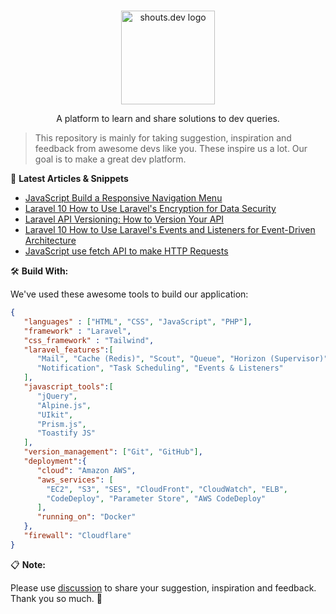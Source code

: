 <p align="center">
  <br>
  <a href="https://shouts.dev">
    <img src="https://shouts.dev/img/logo.webp" alt="shouts.dev logo" width="150"/>
  </a>
</p>

<p align="center">
A platform to learn and share solutions to dev queries.
</p>

> This repository is mainly for taking suggestion, inspiration and feedback from awesome devs like you. These inspire us a lot. Our goal is to make a great dev platform.

:page_with_curl: **Latest Articles & Snippets**
<!-- BLOG-POST-LIST:START -->
- [JavaScript Build a Responsive Navigation Menu](https://shouts.dev/articles/javascript-build-a-responsive-navigation-menu)
- [Laravel 10 How to Use Laravel&#39;s Encryption for Data Security](https://shouts.dev/articles/laravel-10-how-to-use-laravels-encryption-for-data-security)
- [Laravel API Versioning: How to Version Your API](https://shouts.dev/articles/laravel-api-versioning-how-to-version-your-api)
- [Laravel 10 How to Use Laravel&#39;s Events and Listeners for Event-Driven Architecture](https://shouts.dev/articles/laravel-10-how-to-use-laravels-events-and-listeners-for-event-driven-architecture)
- [JavaScript use fetch API to make HTTP Requests](https://shouts.dev/articles/javascript-use-fetch-api-to-make-http-requests)
<!-- BLOG-POST-LIST:END -->

🛠️ **Build With:**

We've used these awesome tools to build our application:

```json
{
   "languages" : ["HTML", "CSS", "JavaScript", "PHP"],
   "framework" : "Laravel",
   "css_framework" : "Tailwind",
   "laravel_features":[
      "Mail", "Cache (Redis)", "Scout", "Queue", "Horizon (Supervisor)",
      "Notification", "Task Scheduling", "Events & Listeners"
   ],
   "javascript_tools":[
      "jQuery",
      "Alpine.js",
      "UIkit",
      "Prism.js",
      "Toastify JS"
   ],
   "version_management": ["Git", "GitHub"],
   "deployment":{
      "cloud": "Amazon AWS",
      "aws_services": [
        "EC2", "S3", "SES", "CloudFront", "CloudWatch", "ELB",
        "CodeDeploy", "Parameter Store", "AWS CodeDeploy"
      ],
      "running_on": "Docker"
   },
   "firewall": "Cloudflare"
}
```

:clipboard: **Note:**

Please use [discussion](https://github.com/mdobydullah/shouts.dev/discussions/new) to share your suggestion, inspiration and feedback. Thank you so much. :sparkling_heart:
